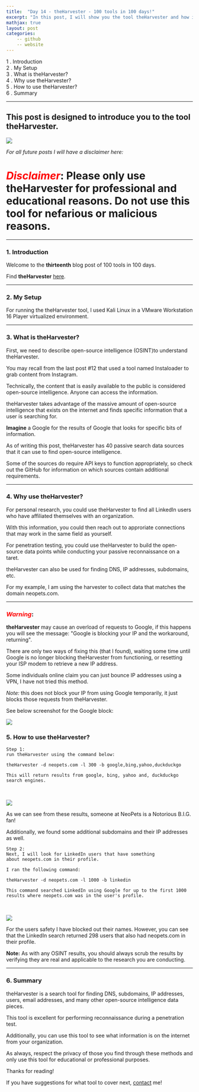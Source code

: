 ```yaml
---
title:  "Day 14 - theHarvester - 100 tools in 100 days!"
excerpt: "In this post, I will show you the tool theHarvester and how it works."
mathjax: true
layout: post
categories:
    -- github
    -- website
---
```


1 . Introduction
<br>
2 . My Setup
<br>
3 . What is theHarvester?
<br>
4 . Why use theHarvester?
<br>
5 . How to use theHarvester?
<br>
6 . Summary

---

## This post is designed to introduce you to the tool theHarvester.

![](https://raw.githubusercontent.com/matthewomccorkle/matthewomccorkle.github.io/master/_posts/assets/100%20tools/theharvester/theharvester1.png)


*For all future posts I will have a disclaimer here:*

# <span style="color:red">***Disclaimer***</span>: **Please only use theHarvester for professional and educational reasons. Do not use this tool for nefarious or malicious reasons.**

---

### 1. **Introduction**

Welcome to the **thirteenth** blog post of 100 tools in 100 days.<br> 


Find **theHarvester** [here](https://github.com/laramies/theHarvester).

---

### 2. **My Setup**

For running the theHarvester tool, I used Kali Linux in a VMware Workstation 16 Player virtualized environment.

---

### 3. **What is theHarvester?**

First, we need to describe open-source intelligence (OSINT)to understand theHarvester.

You may recall from the last post #12 that used a tool named Instaloader to grab content from Instagram.

Technically, the content that is easily available to the public is considered open-source intelligence. Anyone can access the information.

theHarvester takes advantage of the massive amount of open-source intelligence that exists on the internet and finds specific information that a user is searching for.

**Imagine** a Google for the results of Google that looks for specific bits of information. 

As of writing this post, theHarvester has 40 passive search data sources that it can use to find open-source intelligence. 

Some of the sources do require API keys to function appropriately, so check out the GitHub for information on which sources contain additional requirements. 

---

### 4. **Why use theHarvester?**

For personal research, you could use theHarvester to find all LinkedIn users who have affiliated themselves with an organization. 

With this information, you could then reach out to approriate connections that may work in the same field as yourself. 

For penetration testing, you could use theHarvester to build the open-source data points while conducting your passive reconnaissance on a taret.

theHarvester can also be used for finding DNS, IP addresses, subdomains, etc. 

For my example, I am using the harvester to collect data that matches the domain neopets.com.

---

### <span style="color:red">***Warning***</span>: 
**theHarvester** may cause an overload of requests to Google, if this happens you will see the message: "Google is blocking your IP and the workaround, returning". 

There are only two ways of fixing this (that I found), waiting some time until Google is no longer blocking theHarvester from functioning, or resetting your ISP modem to retrieve a new IP address. 

Some individuals online claim you can just bounce IP addresses using a VPN, I have not tried this method. 

*Note:* this does not block your IP from using Google temporarily, it just blocks those requests from theHarvester.

See below screenshot for the Google block:

![](https://raw.githubusercontent.com/matthewomccorkle/matthewomccorkle.github.io/master/_posts/assets/100%20tools/theharvester/theharvester5.png)

### 5. **How to use theHarvester?**

    Step 1:
    run theHarvester using the command below:

    theHarvester -d neopets.com -l 300 -b google,bing,yahoo,duckduckgo

    This will return results from google, bing, yahoo and, duckduckgo search engines. 

<br>

![](https://raw.githubusercontent.com/matthewomccorkle/matthewomccorkle.github.io/master/_posts/assets/100%20tools/theharvester/theharvester2.png)

As we can see from these results, someone at NeoPets is a Notorious B.I.G. fan!

Additionally, we found some additional subdomains and their IP addresses as well. 

    Step 2:
    Next, I will look for LinkedIn users that have something 
    about neopets.com in their profile.
    
    I ran the following command:

    theHarvester -d neopets.com -l 1000 -b linkedin 

    This command searched LinkedIn using Google for up to the first 1000 
    results where neopets.com was in the user's profile. 

<br>

![](https://raw.githubusercontent.com/matthewomccorkle/matthewomccorkle.github.io/master/_posts/assets/100%20tools/theharvester/theharvester4.png)

For the users safety I have blocked out their names. However, you can see that the LinkedIn search returned 298 users that also had neopets.com in their profile. 

**Note:** As with any OSINT results, you should always scrub the results by verifying they are real and applicable to the research you are conducting.

---

### 6. **Summary**

theHarvester is a search tool for finding DNS, subdomains, IP addresses, users, email addresses, and many other open-source intelligence data pieces. 

This tool is excellent for performing reconnaissance during a penetration test.

Additionally, you can use this tool to see what information is on the internet from your organization. 

As always, respect the privacy of those you find through these methods and only use this tool for educational or professional purposes. 

Thanks for reading!<br>

If you have suggestions for what tool to cover next, [contact](mailto:matthew.o.mccorkle@gmail.com) me!
